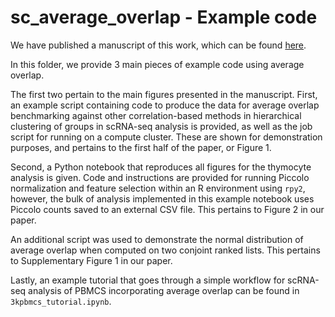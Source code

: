 # sc_average_overlap - Example code
We have published a manuscript of this work, which can be found [here](https://www.biorxiv.org/content/10.1101/2025.05.06.652497v1).

In this folder, we provide 3 main pieces of example code using average overlap.

The first two pertain to the main figures presented in the manuscript. First, an example script containing code to produce the data for average overlap benchmarking against other correlation-based methods in hierarchical clustering of groups in scRNA-seq analysis is provided, as well as the job script for running on a compute cluster. These are shown for demonstration purposes, and pertains to the first half of the paper, or Figure 1.

Second, a Python notebook that reproduces all figures for the thymocyte analysis is given. Code and instructions are provided for running Piccolo normalization and feature selection within an R environment using `rpy2`, however, the bulk of analysis implemented in this example notebook uses Piccolo counts saved to an external CSV file. This pertains to Figure 2 in our paper.

An additional script was used to demonstrate the normal distribution of average overlap when computed on two conjoint ranked lists. This pertains to Supplementary Figure 1 in our paper.

Lastly, an example tutorial that goes through a simple workflow for scRNA-seq analysis of PBMCS incorporating average overlap can be found in `3kpbmcs_tutorial.ipynb`. 
